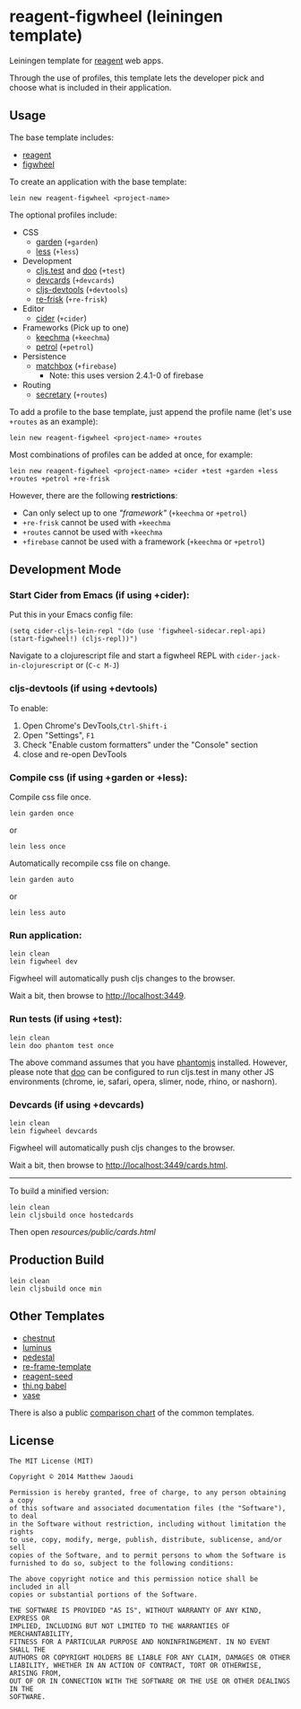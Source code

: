 # reagent-figwheel (leiningen template)

Leiningen template for [reagent](https://github.com/reagent-project/reagent) web apps.

Through the use of profiles, this template lets the developer pick and choose what is included in their application.

## Usage

The base template includes:

* [reagent](https://github.com/reagent-project/reagent)
* [figwheel](https://github.com/bhauman/lein-figwheel)

To create an application with the base template:

```
lein new reagent-figwheel <project-name>
```

The optional profiles include:

* CSS
	* [garden](https://github.com/noprompt/garden) (`+garden`)
	* [less](https://github.com/montoux/lein-less) (`+less`)
* Development
	* [cljs.test](https://github.com/clojure/clojurescript/blob/master/src/main/cljs/cljs/test.cljs) and [doo](https://github.com/bensu/doo) (`+test`)
	* [devcards](https://github.com/bhauman/devcards) (`+devcards`)
	* [cljs-devtools](https://github.com/binaryage/cljs-devtools) (`+devtools`)
	* [re-frisk](https://github.com/flexsurfer/re-frisk) (`+re-frisk`)
* Editor
	* [cider](https://github.com/clojure-emacs/cider) (`+cider`)
* Frameworks (Pick up to one)
	* [keechma](https://github.com/keechma/keechma) (`+keechma`)
	* [petrol](https://github.com/krisajenkins/petrol) (`+petrol`)
* Persistence
	* [matchbox](https://github.com/crisptrutski/matchbox) (`+firebase`)
        * Note: this uses version 2.4.1-0 of firebase
* Routing
	* [secretary](https://github.com/gf3/secretary) (`+routes`)


To add a profile to the base template, just append the profile name (let's use `+routes` as an example):

```
lein new reagent-figwheel <project-name> +routes
```

Most combinations of profiles can be added at once, for example:

```
lein new reagent-figwheel <project-name> +cider +test +garden +less +routes +petrol +re-frisk
```

However, there are the following **restrictions**:

* Can only select up to one *"framework"* (`+keechma` or `+petrol`)
* `+re-frisk` cannot be used with `+keechma`
* `+routes` cannot be used with `+keechma`
* `+firebase` cannot be used with a framework (`+keechma` or `+petrol`)

## Development Mode

### Start Cider from Emacs (if using +cider):

Put this in your Emacs config file:

```
(setq cider-cljs-lein-repl "(do (use 'figwheel-sidecar.repl-api) (start-figwheel!) (cljs-repl))")
```

Navigate to a clojurescript file and start a figwheel REPL with `cider-jack-in-clojurescript` or (`C-c M-J`)

### cljs-devtools (if using +devtools)

To enable:

1. Open Chrome's DevTools,`Ctrl-Shift-i`
2. Open "Settings", `F1`
3. Check "Enable custom formatters" under the "Console" section
4. close and re-open DevTools

### Compile css (if using +garden or +less):

Compile css file once.

```
lein garden once
```

or

```
lein less once
```

Automatically recompile css file on change.

```
lein garden auto
```

or

```
lein less auto
```

### Run application:

```
lein clean
lein figwheel dev
```

Figwheel will automatically push cljs changes to the browser.

Wait a bit, then browse to [http://localhost:3449](http://localhost:3449).

### Run tests (if using +test):

```
lein clean
lein doo phantom test once
```

The above command assumes that you have [phantomjs](https://www.npmjs.com/package/phantomjs) installed. However, please note that [doo](https://github.com/bensu/doo) can be configured to run cljs.test in many other JS environments (chrome, ie, safari, opera, slimer, node, rhino, or nashorn).

### Devcards (if using +devcards)

```
lein clean
lein figwheel devcards
```

Figwheel will automatically push cljs changes to the browser.

Wait a bit, then browse to [http://localhost:3449/cards.html](http://localhost:3449/cards.html).

---

To build a minified version:

```
lein clean
lein cljsbuild once hostedcards
```

Then open *resources/public/cards.html*

## Production Build

```
lein clean
lein cljsbuild once min
```

## Other Templates

* [chestnut](https://github.com/plexus/chestnut)
* [luminus](https://github.com/luminus-framework/luminus-template)
* [pedestal](https://github.com/pedestal/pedestal)
* [re-frame-template](https://github.com/Day8/re-frame-template)
* [reagent-seed](https://github.com/gadfly361/reagent-seed)
* [thi.ng babel](https://github.com/thi-ng/babel)
* [vase](https://github.com/cognitect-labs/vase)


There is also a public [comparison chart](https://goo.gl/ZZH8fm) of the common templates.

## License

```
The MIT License (MIT)

Copyright © 2014 Matthew Jaoudi

Permission is hereby granted, free of charge, to any person obtaining a copy
of this software and associated documentation files (the "Software"), to deal
in the Software without restriction, including without limitation the rights
to use, copy, modify, merge, publish, distribute, sublicense, and/or sell
copies of the Software, and to permit persons to whom the Software is
furnished to do so, subject to the following conditions:

The above copyright notice and this permission notice shall be included in all
copies or substantial portions of the Software.

THE SOFTWARE IS PROVIDED "AS IS", WITHOUT WARRANTY OF ANY KIND, EXPRESS OR
IMPLIED, INCLUDING BUT NOT LIMITED TO THE WARRANTIES OF MERCHANTABILITY,
FITNESS FOR A PARTICULAR PURPOSE AND NONINFRINGEMENT. IN NO EVENT SHALL THE
AUTHORS OR COPYRIGHT HOLDERS BE LIABLE FOR ANY CLAIM, DAMAGES OR OTHER
LIABILITY, WHETHER IN AN ACTION OF CONTRACT, TORT OR OTHERWISE, ARISING FROM,
OUT OF OR IN CONNECTION WITH THE SOFTWARE OR THE USE OR OTHER DEALINGS IN THE
SOFTWARE.
```
